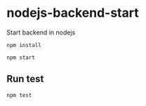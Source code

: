 # nodejs-backend-start

Start backend in nodejs

```shell
npm install
```

```shell
npm start
```

## Run test
```shell
npm test
```
